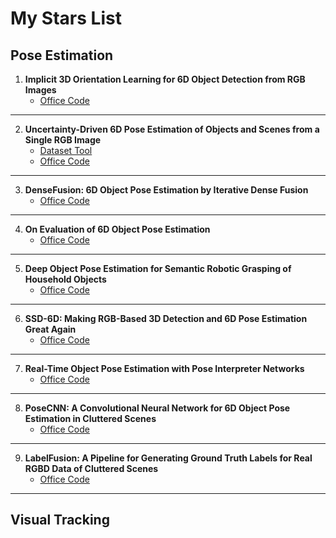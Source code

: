 # My Stars List
## Pose Estimation
1. **Implicit 3D Orientation Learning for 6D Object Detection from RGB Images**  
    * [Office Code](https://github.com/DLR-RM/AugmentedAutoencoder)    
***
2. **Uncertainty-Driven 6D Pose Estimation of Objects and Scenes from a Single RGB Image**  
    * [Dataset Tool](https://github.com/bbsl/Linemod2Brachman)  
    * [Office Code](https://hci.iwr.uni-heidelberg.de/vislearn/research/scene-understanding/pose-estimation/)  
***
3. **DenseFusion: 6D Object Pose Estimation by Iterative Dense Fusion**  
    * [Office Code](https://github.com/j96w/DenseFusion)
***
4. **On Evaluation of 6D Object Pose Estimation**  
    * [Office Code](https://github.com/thodan/obj_pose_eval)   
***
5. **Deep Object Pose Estimation for Semantic Robotic Grasping of Household Objects**  
    * [Office Code](https://github.com/NVlabs/Deep_Object_Pose)
***
6. **SSD-6D: Making RGB-Based 3D Detection and 6D Pose Estimation Great Again**  
    * [Office Code](https://github.com/wadimkehl/ssd-6d)
***
7. **Real-Time Object Pose Estimation with Pose Interpreter Networks**  
    * [Office Code](https://github.com/jimmyyhwu/pose-interpreter-networks)
***
8. **PoseCNN: A Convolutional Neural Network for 6D Object Pose Estimation in Cluttered Scenes**  
    * [Office Code](https://github.com/yuxng/PoseCNN)
***
9. **LabelFusion: A Pipeline for Generating Ground Truth Labels for Real RGBD Data of Cluttered Scenes**  
    * [Office Code](https://github.com/RobotLocomotion/LabelFusion)
***
## Visual Tracking
